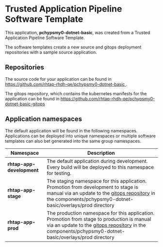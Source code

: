 # Trusted Application Pipeline Software Template

This application, **pchypsmy0-dotnet-basic**, was created from a Trusted Application Pipeline Software Template.

The software templates create a new source and gitops deployment repositories with a sample source application. 

## Repositories

The source code for your application can be found in [https://github.com/rhtap-rhdh-qe/pchypsmy0-dotnet-basic ](https://github.com/rhtap-rhdh-qe/pchypsmy0-dotnet-basic ).
 
The gitops repository, which contains the kubernetes manifests for the application can be found in 
[https://github.com/rhtap-rhdh-qe/pchypsmy0-dotnet-basic-gitops ](https://github.com/rhtap-rhdh-qe/pchypsmy0-dotnet-basic-gitops ) 

## Application namespaces 

The default application will be found in the following namespaces. Applications can be deployed into unique namespaces or multiple software templates can also bet generated into the same group namespaces.  

|  Namespace   |  Description   |  
| -------- | -------- |   
| **rhtap-app-development** | The default application during development. Every build will be deployed to this namespace for testing. | 
| **rhtap-app-stage** | The staging namespace for this application. Promotion from development to stage is manual via an update to the [gitops repository](https://github.com/rhtap-rhdh-qe/pchypsmy0-dotnet-basic-gitops ) in the components/pchypsmy0-dotnet-basic/overlays/prod directory |  
| **rhtap-app-prod** | The production namespace for this application. Promotion from stage to production is manual via an update to the [gitops repository](https://github.com/rhtap-rhdh-qe/pchypsmy0-dotnet-basic-gitops ) in the components/pchypsmy0-dotnet-basic/overlays/prod directory | 